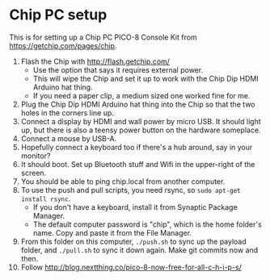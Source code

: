 # Chip PC setup

This is for setting up a Chip PC PICO-8 Console Kit from https://getchip.com/pages/chip.

1. Flash the Chip with http://flash.getchip.com/
    - Use the option that says it requires external power.
    - This will wipe the Chip and set it up to work with the Chip Dip HDMI Arduino hat thing.
    - If you need a paper clip, a medium sized one worked fine for me.
2. Plug the Chip Dip HDMI Arduino hat thing into the Chip so that the two holes in the corners line up.
3. Connect a display by HDMI and wall power by micro USB. It should light up, but there is also a teensy power button on the hardware someplace.
4. Connect a mouse by USB-A.
5. Hopefully connect a keyboard too if there's a hub around, say in your monitor?
6. It should boot. Set up Bluetooth stuff and Wifi in the upper-right of the screen.
7. You should be able to ping chip.local from another computer.
8. To use the push and pull scripts, you need rsync, so `sudo apt-get install rsync`.
    - If you don't have a keyboard, install it from Synaptic Package Manager.
    - The default computer password is "chip", which is the home folder's name. Copy and paste it from the File Manager.
9. From this folder on this computer, `./push.sh` to sync up the payload folder, and `./pull.sh` to sync it down again. Make git commits now and then.
10. Follow http://blog.nextthing.co/pico-8-now-free-for-all-c-h-i-p-s/
